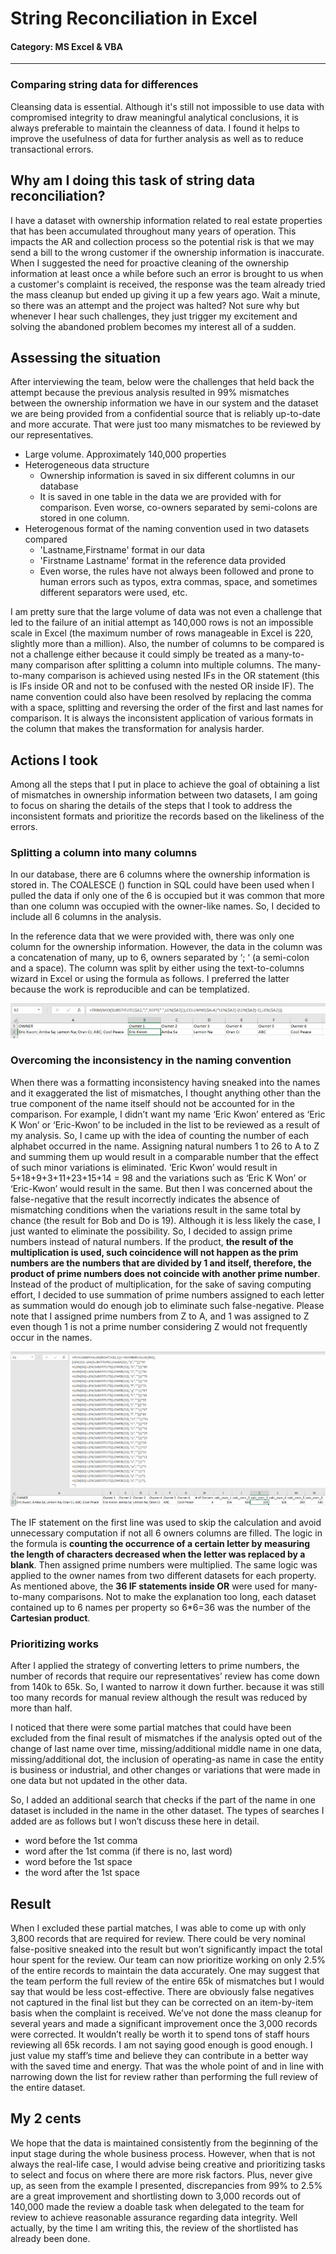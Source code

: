 # String Reconciliation in Excel

#### Category: MS Excel & VBA

---

### Comparing string data for differences

Cleansing data is essential. Although it's still not impossible to use data with compromised integrity to draw meaningful analytical conclusions, it is always preferable to maintain the cleanness of data. I found it helps to improve the usefulness of data for further analysis as well as to reduce transactional errors.

## Why am I doing this task of string data reconciliation?

I have a dataset with ownership information related to real estate properties that has been accumulated throughout many years of operation. This impacts the AR and collection process so the potential risk is that we may send a bill to the wrong customer if the ownership information is inaccurate. When I suggested the need for proactive cleaning of the ownership information at least once a while before such an error is brought to us when a customer's complaint is received, the response was the team already tried the mass cleanup but ended up giving it up a few years ago. Wait a minute, so there was an attempt and the project was halted? Not sure why but whenever I hear such challenges, they just trigger my excitement and solving the abandoned problem becomes my interest all of a sudden.

## Assessing the situation

After interviewing the team, below were the challenges that held back the attempt because the previous analysis resulted in 99% mismatches between the ownership information we have in our system and the dataset we are being provided from a confidential source that is reliably up-to-date and more accurate. That were just too many mismatches to be reviewed by our representatives.

- Large volume. Approximately 140,000 properties
- Heterogeneous data structure
  - Ownership information is saved in six different columns in our database
  - It is saved in one table in the data we are provided with for comparison. Even worse, co-owners separated by semi-colons are stored in one column.
- Heterogenous format of the naming convention used in two datasets compared
  - 'Lastname,Firstname' format in our data
  - 'Firstname Lastname' format in the reference data provided
  - Even worse, the rules have not always been followed and prone to human errors such as typos, extra commas, space, and sometimes different separators were used, etc.

I am pretty sure that the large volume of data was not even a challenge that led to the failure of an initial attempt as 140,000 rows is not an impossible scale in Excel (the maximum number of rows manageable in Excel is 220, slightly more than a million). Also, the number of columns to be compared is not a challenge either because it could simply be treated as a many-to-many comparison after splitting a column into multiple columns. The many-to-many comparison is achieved using nested IFs in the OR statement (this is IFs inside OR and not to be confused with the nested OR inside IF). The name convention could also have been resolved by replacing the comma with a space, splitting and reversing the order of the first and last names for comparison. It is always the inconsistent application of various formats in the column that makes the transformation for analysis harder.

## Actions I took

Among all the steps that I put in place to achieve the goal of obtaining a list of mismatches in ownership information between two datasets, I am going to focus on sharing the details of the steps that I took to address the inconsistent formats and prioritize the records based on the likeliness of the errors.

### Splitting a column into many columns

In our database, there are 6 columns where the ownership information is stored in. The COALESCE () function in SQL could have been used when I pulled the data if only one of the 6 is occupied but it was common that more than one column was occupied with the owner-like names. So, I decided to include all 6 columns in the analysis.

In the reference data that we were provided with, there was only one column for the ownership information. However, the data in the column was a concatenation of many, up to 6, owners separated by ‘; ‘ (a semi-colon and a space). The column was split by either using the text-to-columns wizard in Excel or using the formula as follows. I preferred the latter because the work is reproducible and can be templatized.

![name-split-formula](/images/name-split-formula.png)

### Overcoming the inconsistency in the naming convention

When there was a formatting inconsistency having sneaked into the names and it exaggerated the list of mismatches, I thought anything other than the true component of the name itself should not be accounted for in the comparison. For example, I didn’t want my name ‘Eric Kwon’ entered as ‘Eric K Won’ or ‘Eric-Kwon’ to be included in the list to be reviewed as a result of my analysis. So, I came up with the idea of counting the number of each alphabet occurred in the name. Assigning natural numbers 1 to 26 to A to Z and summing them up would result in a comparable number that the effect of such minor variations is eliminated. ‘Eric Kwon’ would result in 5+18+9+3+11+23+15+14 = 98 and the variations such as ‘Eric K Won’ or ‘Eric-Kwon’ would result in the same. But then I was concerned about the false-negative that the result incorrectly indicates the absence of mismatching conditions when the variations result in the same total by chance (the result for Bob and Do is 19). Although it is less likely the case, I just wanted to eliminate the possibility. So, I decided to assign prime numbers instead of natural numbers. If the product, **the result of the multiplication is used, such coincidence will not happen as the prim numbers are the numbers that are divided by 1 and itself, therefore, the product of prime numbers does not coincide with another prime number**. Instead of the product of multiplication, for the sake of saving computing effort, I decided to use summation of prime numbers assigned to each letter as summation would do enough job to eliminate such false-negative. Please note that I assigned prime numbers from Z to A, and 1 was assigned to Z even though 1 is not a prime number considering Z would not frequently occur in the names.

![text-rec](/images/text-rec.png)

The IF statement on the first line was used to skip the calculation and avoid unnecessary computation if not all 6 owners columns are filled. The logic in the formula is **counting the occurrence of a certain letter by measuring the length of characters decreased when the letter was replaced by a blank**. Then assigned prime numbers were multiplied. The same logic was applied to the owner names from two different datasets for each property. As mentioned above, the **36 IF statements inside OR** were used for many-to-many comparisons. Not to make the explanation too long, each dataset contained up to 6 names per property so 6*6=36 was the number of the **Cartesian product**.

### Prioritizing works

After I applied the strategy of converting letters to prime numbers, the number of records that require our representatives’ review has come down from 140k to 65k. So, I wanted to narrow it down further. because it was still too many records for manual review although the result was reduced by more than half.

I noticed that there were some partial matches that could have been excluded from the final result of mismatches if the analysis opted out of the change of last name over time, missing/additional middle name in one data, missing/additional dot, the inclusion of operating-as name in case the entity is business or industrial, and other changes or variations that were made in one data but not updated in the other data.

So, I added an additional search that checks if the part of the name in one dataset is included in the name in the other dataset. The types of searches I added are as follows but I won’t discuss these here in detail.

  - word before the 1st comma
  - word after the 1st comma (if there is no, last word)
  - word before the 1st space
  - the word after the 1st space

## Result

When I excluded these partial matches, I was able to come up with only 3,800 records that are required for review. There could be very nominal false-positive sneaked into the result but won’t significantly impact the total hour spent for the review. Our team can now prioritize working on only 2.5% of the entire records to maintain the data accurately. One may suggest that the team perform the full review of the entire 65k of mismatches but I would say that would be less cost-effective. There are obviously false negatives not captured in the final list but they can be corrected on an item-by-item basis when the complaint is received. We’ve not done the mass cleanup for several years and made a significant improvement once the 3,000 records were corrected. It wouldn’t really be worth it to spend tons of staff hours reviewing all 65k records. I am not saying good enough is good enough. I just value my staff’s time and believe they can contribute in a better way with the saved time and energy. That was the whole point of and in line with narrowing down the list for review rather than performing the full review of the entire dataset.

## My 2 cents

We hope that the data is maintained consistently from the beginning of the input stage during the whole business process. However, when that is not always the real-life case, I would advise being creative and prioritizing tasks to select and focus on where there are more risk factors. Plus, never give up, as seen from the example I presented, discrepancies from 99% to 2.5% are a great improvement and shortlisting down to 3,000 records out of 140,000 made the review a doable task when delegated to the team for review to achieve reasonable assurance regarding data integrity. Well actually, by the time I am writing this, the review of the shortlisted has already been done.

